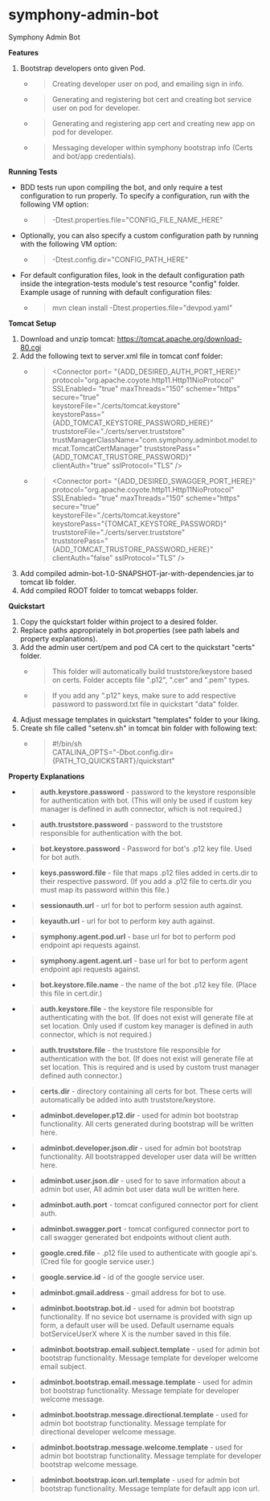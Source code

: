 # symphony-admin-bot
Symphony Admin Bot

**Features**
1. Bootstrap developers onto given Pod.
   - > Creating developer user on pod, and emailing sign in info.
   - > Generating and registering bot cert and creating bot service user on pod for developer.
   - > Generating and registering app cert and creating new app on pod for developer.
   - > Messaging developer within symphony bootstrap info (Certs and bot/app credentials).

**Running Tests**
- BDD tests run upon compiling the bot, and only require a test configuration to run properly.
To specify a configuration, run with the following VM option:
    - > -Dtest.properties.file="CONFIG_FILE_NAME_HERE"
- Optionally, you can also specify a custom configuration path by running with the following VM option:
    - > -Dtest.config.dir="CONFIG_PATH_HERE"
- For default configuration files, look in the default configuration path inside the integration-tests module's test resource "config" folder.
Example usage of running with default configuration files:
    - > mvn clean install -Dtest.properties.file="devpod.yaml"

**Tomcat Setup**
1. Download and unzip tomcat: https://tomcat.apache.org/download-80.cgi
2. Add the following text to server.xml file in tomcat conf folder:
   - > \<Connector port= "{ADD_DESIRED_AUTH_PORT_HERE}"  
       protocol="org.apache.coyote.http11.Http11NioProtocol" 
       SSLEnabled= "true" maxThreads="150" scheme="https" secure="true"  
       keystoreFile="./certs/tomcat.keystore"  
       keystorePass="{ADD_TOMCAT_KEYSTORE_PASSWORD_HERE}"  
       truststoreFile="./certs/server.truststore"  
       trustManagerClassName="com.symphony.adminbot.model.tomcat.TomcatCertManager" 
       truststorePass="{ADD_TOMCAT_TRUSTORE_PASSWORD}"  
       clientAuth="true" sslProtocol="TLS" /\>
   - > \<Connector port= "{ADD_DESIRED_SWAGGER_PORT_HERE}"  
       protocol="org.apache.coyote.http11.Http11NioProtocol" 
       SSLEnabled= "true" maxThreads="150" scheme="https" secure="true"  
       keystoreFile="./certs/tomcat.keystore"  
       keystorePass="{TOMCAT_KEYSTORE_PASSWORD}"  
       truststoreFile="./certs/server.truststore"  
       truststorePass="{ADD_TOMCAT_TRUSTORE_PASSWORD_HERE}"  
       clientAuth="false" sslProtocol="TLS" /\> 
3. Add compiled admin-bot-1.0-SNAPSHOT-jar-with-dependencies.jar to tomcat lib folder.
4. Add compiled ROOT folder to tomcat webapps folder.

**Quickstart**
1. Copy the quickstart folder within project to a desired folder.
2. Replace paths appropriately in bot.properties (see path labels and property explanations).
3. Add the admin user cert/pem and pod CA cert to the quickstart "certs" folder. 
   - > This folder will automatically build truststore/keystore based on certs. Folder accepts file ".p12", ".cer" and ".pem" types.
   - > If you add any ".p12" keys, make sure to add respective password to password.txt file in quickstart "data" folder.
5. Adjust message templates in quickstart "templates" folder to your liking.
6. Create sh file called "setenv.sh" in tomcat bin folder with following text:
   - > \#!/bin/sh <br/> CATALINA_OPTS="-Dbot.config.dir={PATH_TO_QUICKSTART}/quickstart" 

**Property Explanations**
- >  **auth.keystore.password** - password to the keystore responsible for authentication with bot. (This will only be used if custom key manager is defined in auth connector, which is not required.)
- >  **auth.truststore.password** - password to the truststore responsible for authentication with the bot.
- >  **bot.keystore.password** - Password for bot's .p12 key file. Used for bot auth.
- >  **keys.password.file** - file that maps .p12 files added in certs.dir to their respective password. (If you add a .p12 file to certs.dir you must map its password within this file.)
- >  **sessionauth.url** - url for bot to perform session auth against.
- >  **keyauth.url** - url for bot to perform key auth against.
- >  **symphony.agent.pod.url** - base url for bot to perform pod endpoint api requests against.
- >  **symphony.agent.agent.url** - base url for bot to perform agent endpoint api requests against.
- >  **bot.keystore.file.name** - the name of the bot .p12 key file. (Place this file in cert.dir.)
- >  **auth.keystore.file** - the keystore file responsible for authenticating with the bot. (If does not exist will generate file at set location. Only used if custom key manager is defined in auth connector, which is not required.)
- >  **auth.truststore.file** - the truststore file responsible for authentication with the bot. (If does not exist will generate file at set location. This is required and is used by custom trust manager defined auth connector.)
- >  **certs.dir** - directory containing all certs for bot. These certs will automatically be added into auth truststore/keystore.
- >  **adminbot.developer.p12.dir** - used for admin bot bootstrap functionality. All certs generated during bootstrap will be written here.
- >  **adminbot.developer.json.dir** - used for admin bot bootstrap functionality. All bootstrapped developer user data will be written here.
- >  **adminbot.user.json.dir** - used for to save information about a admin bot user, All admin bot user data wull be written here.
- >  **adminbot.auth.port** - tomcat configured connector port for client auth.
- >  **adminbot.swagger.port** - tomcat configured connector port to call swagger generated bot endpoints without client auth.
- >  **google.cred.file** - .p12 file used to authenticate with google api's. (Cred file for google service user.)
- >  **google.service.id** - id of the google service user.
- >  **adminbot.gmail.address** - gmail address for bot to use.
- >  **adminbot.bootstrap.bot.id** - used for admin bot bootstrap functionality. If no sevice bot username is provided with sign up form, a default user will be used. Default username equals botServiceUserX where X is the number saved in this file.
- >  **adminbot.bootstrap.email.subject.template** - used for admin bot bootstrap functionality. Message template for developer welcome email subject.
- >  **adminbot.bootstrap.email.message.template** - used for admin bot bootstrap functionality. Message template for developer welcome message.
- >  **adminbot.bootstrap.message.directional.template** - used for admin bot bootstrap functionality. Message template for directional developer welcome message.
- >  **adminbot.bootstrap.message.welcome.template** - used for admin bot bootstrap functionality. Message template for developer bootstrap welcome message.
- >  **adminbot.bootstrap.icon.url.template** - used for admin bot bootstrap functionality. Message template for default app icon url.
